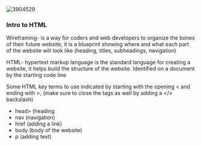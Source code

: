 
![3904529](https://user-images.githubusercontent.com/106101235/169898511-08d2bb3c-57d8-49dc-be08-358037af92e1.png)


### Intro to HTML

Wireframing- is a way for coders and web developers to organize the bones of their future website, it is a blueprint showing where and what each part of the website will look like (heading, titles, subheadings, navigation)

HTML- hypertext markup language is the standard language for creating a website, it helps build the structure of the website. Identified on a document by the starting code line <!DOCTYPE html>

Some HTML key terms to use indicated by starting with the opening < and ending with >, (make sure to close the tags as well by adding a </> backslash)
- head> (heading
- nav  (navigation)
- href (adding a link)
- body (body of the website)
- p (adding text)

